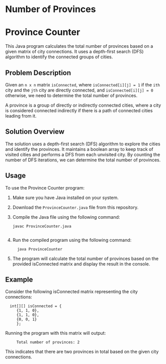 # Number of Provinces
# Province Counter

This Java program calculates the total number of provinces based on a given matrix of city connections. It uses a depth-first search (DFS) algorithm to identify the connected groups of cities.

## Problem Description

Given an `n x n` matrix `isConnected`, where `isConnected[i][j] = 1` if the `ith` city and the `jth` city are directly connected, and `isConnected[i][j] = 0` otherwise, we need to determine the total number of provinces.

A province is a group of directly or indirectly connected cities, where a city is considered connected indirectly if there is a path of connected cities leading from it.

## Solution Overview

The solution uses a depth-first search (DFS) algorithm to explore the cities and identify the provinces. It maintains a boolean array to keep track of visited cities and performs a DFS from each unvisited city. By counting the number of DFS iterations, we can determine the total number of provinces.

## Usage

To use the Province Counter program:

1. Make sure you have Java installed on your system.

2. Download the `ProvinceCounter.java` file from this repository.

3. Compile the Java file using the following command:
   ```shell
   javac ProvinceCounter.java
 
4. Run the compiled program using the following command:

         java ProvinceCounter

5. The program will calculate the total number of provinces based on the provided isConnected matrix and display the result in the console.

## Example
Consider the following isConnected matrix representing the city connections:


      int[][] isConnected = {
         {1, 1, 0},
         {1, 1, 0},
         {0, 0, 1}
         };

Running the program with this matrix will output:

         Total number of provinces: 2
This indicates that there are two provinces in total based on the given city connections.
